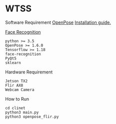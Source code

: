 # WTSS

Software Requirement
[OpenPose](https://github.com/CMU-Perceptual-Computing-Lab/openpose) [Installation guide.](https://spyjetson.blogspot.com/2019/10/jetsonnano-human-pose-estimation-using.html?m=1)

[Face Recognition](https://github.com/ageitgey/face_recognition)
```
python >= 3.5
OpenPose >= 1.6.0 
Tensorflow >= 1.18
face-recognition 
PyQt5
sklearn
```

Hardware Requirement
```
Jetson TX2
Flir AX8
Webcam Camera
```

How to Run
```
cd clinet
python3 main.py
python3 openpose_flir.py
```
